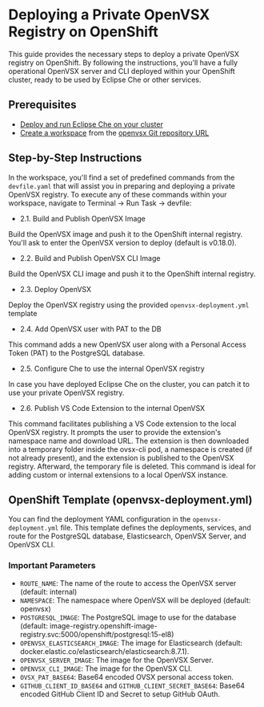 # Deploying a Private OpenVSX Registry on OpenShift

This guide provides the necessary steps to deploy a private OpenVSX registry on OpenShift. By following the instructions, you'll have a fully operational OpenVSX server and CLI deployed within your OpenShift cluster, ready to be used by Eclipse Che or other services.

## Prerequisites
- [Deploy and run Eclipse Che on your cluster](https://eclipse.dev/che/docs/stable/administration-guide/installing-che-in-the-cloud/)
- [Create a workspace](https://eclipse.dev/che/docs/stable/end-user-guide/starting-a-workspace-from-a-git-repository-url/) from the [openvsx Git repository URL](https://github.com/eclipse/openvsx)  

## Step-by-Step Instructions
In the workspace, you'll find a set of predefined commands from the `devfile.yaml` that will assist you in preparing and deploying a private OpenVSX registry. To execute any of these commands within your workspace, navigate to Terminal -> Run Task -> devfile:

* 2.1. Build and Publish OpenVSX Image

Build the OpenVSX image and push it to the OpenShift internal registry. You'll ask to enter the OpenVSX version to deploy (default is v0.18.0).

* 2.2. Build and Publish OpenVSX CLI Image

Build the OpenVSX CLI image and push it to the OpenShift internal registry.

* 2.3. Deploy OpenVSX

Deploy the OpenVSX registry using the provided `openvsx-deployment.yml` template

* 2.4. Add OpenVSX user with PAT to the DB

This command adds a new OpenVSX user along with a Personal Access Token (PAT) to the PostgreSQL database.

* 2.5. Configure Che to use the internal OpenVSX registry

In case you have deployed Eclipse Che on the cluster, you can patch it to use your private OpenVSX registry.

* 2.6. Publish VS Code Extension to the internal OpenVSX

This command facilitates publishing a VS Code extension to the local OpenVSX registry. It prompts the user to provide the extension's namespace name and download URL. The extension is then downloaded into a temporary folder inside the ovsx-cli pod, a namespace is created (if not already present), and the extension is published to the OpenVSX registry. Afterward, the temporary file is deleted. This command is ideal for adding custom or internal extensions to a local OpenVSX instance.

## OpenShift Template (openvsx-deployment.yml)
You can find the deployment YAML configuration in the `openvsx-deployment.yml` file. This template defines the deployments, services, and route for the PostgreSQL database, Elasticsearch, OpenVSX Server, and OpenVSX CLI.

### Important Parameters
* `ROUTE_NAME`: The name of the route to access the OpenVSX server (default: internal)
* `NAMESPACE`: The namespace where OpenVSX will be deployed (default: openvsx)
* `POSTGRESQL_IMAGE`: The PostgreSQL image to use for the database (default: image-registry.openshift-image-registry.svc:5000/openshift/postgresql:15-el8)
* `OPENVSX_ELASTICSEARCH_IMAGE`: The image for Elasticsearch (default: docker.elastic.co/elasticsearch/elasticsearch:8.7.1).
* `OPENVSX_SERVER_IMAGE`: The image for the OpenVSX Server.
* `OPENVSX_CLI_IMAGE`: The image for the OpenVSX CLI.
* `OVSX_PAT_BASE64`: Base64 encoded OVSX personal access token.
* `GITHUB_CLIENT_ID_BASE64` and `GITHUB_CLIENT_SECRET_BASE64`: Base64 encoded GitHub Client ID and Secret to setup GitHub OAuth.
